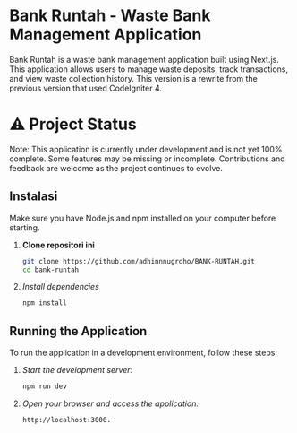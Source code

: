 # Bank Runtah - Waste Bank Management Application

Bank Runtah is a waste bank management application built using Next.js. This application allows users to manage waste deposits, track transactions, and view waste collection history. This version is a rewrite from the previous version that used CodeIgniter 4.

# ⚠️ Project Status
Note: This application is currently under development and is not yet 100% complete. Some features may be missing or incomplete. Contributions and feedback are welcome as the project continues to evolve.

## Instalasi

Make sure you have Node.js and npm installed on your computer before starting.

1. **Clone repositori ini**
   ```bash
   git clone https://github.com/adhinnnugroho/BANK-RUNTAH.git
   cd bank-runtah
2. *Install dependencies*
   ```bash
   npm install

## Running the Application
To run the application in a development environment, follow these steps:

1. *Start the development server:*
   ```bash
   npm run dev 
2. *Open your browser and access the application:*
   ```bash
   http://localhost:3000.

